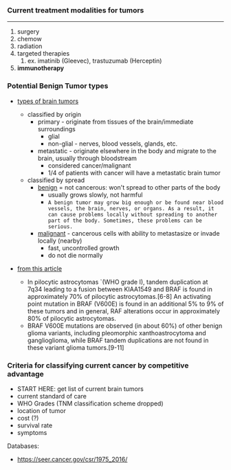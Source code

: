 ### Current treatment modalities for tumors

---

1. surgery
2. chemow
3. radiation
4. targeted therapies
   1. ex. imatinib (Gleevec), trastuzumab (Herceptin)
5. **immunotherapy**

### Potential Benign Tumor types

- [types of brain tumors](https://www.aans.org/en/Patients/Neurosurgical-Conditions-and-Treatments/Brain-Tumors)

  - classified by origin
    - primary - originate from tissues of the brain/immediate surroundings
      - glial
      - non-glial - nerves, blood vessels, glands, etc.
    - metastatic - originate elsewhere in the body and migrate to the brain, usually through bloodstream
      - considered cancer/malignant
      - 1/4 of patients with cancer will have a metastatic brain tumor
  - classified by spread
    - [benign](https://medlineplus.gov/ency/article/002236.htm) = not cancerous: won't spread to other parts of the body
      - usually grows slowly, not harmful
      - `A benign tumor may grow big enough or be found near blood vessels, the brain, nerves, or organs. As a result, it can cause problems locally without spreading to another part of the body. Sometimes, these problems can be serious.`
    - [malignant](https://medlineplus.gov/ency/article/002253.htm) - cancerous cells with ability to metastasize or invade locally (nearby)
      - fast, uncontrolled growth
      - do not die normally

- [from this article](https://www.cancer.gov/types/brain/hp/adult-brain-treatment-pdq#_1)
  - In pilocytic astrocytomas `(WHO grade I), tandem duplication at 7q34 leading to a fusion between KIAA1549 and BRAF is found in approximately 70% of pilocytic astrocytomas.[6-8] An activating point mutation in BRAF (V600E) is found in an additional 5% to 9% of these tumors and in general, RAF alterations occur in approximately 80% of pilocytic astrocytomas.
  - BRAF V600E mutations are observed (in about 60%) of other benign glioma variants, including pleomorphic xanthoastrocytoma and ganglioglioma, while BRAF tandem duplications are not found in these variant glioma tumors.[9-11]

### Criteria for classifying current cancer by competitive advantage

- START HERE: get list of current brain tumors
- current standard of care
- WHO Grades (TNM classification scheme dropped)
- location of tumor
- cost (?)
- survival rate
- symptoms

Databases:
- https://seer.cancer.gov/csr/1975_2016/
